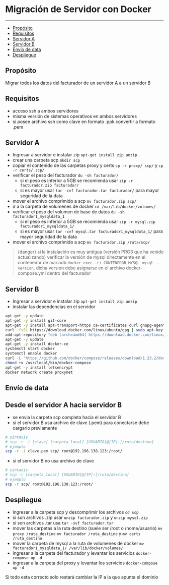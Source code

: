 # Migración de Servidor con Docker

---

- [Propósito](#section-1)
- [Requisitos](#section-2)
- [Servidor A](#section-3)
- [Servidor B](#section-4)
- [Envío de data](#section-5)
- [Despliegue](#section-6)

<a name="section-1"></a>
## Propósito

Migrar todos los datos del facturador de un servidor A a un servidor B

<a name="section-2"></a>
## Requisitos

- acceso ssh a ambos servidores
- misma versión de sistemas operativos en ambos servidores
- si posee archivo ssh como clave en formato .ppk convertir a formato .pem


<a name="section-3"></a>
## Servidor A

* Ingresar a servidor e instalar zip `apt-get install zip unzip`
* crear una carpeta scp `mkdir scp`
* copiar el contenido de las carpetas proxy y certs `cp -r proxy/ scp/` y `cp -r certs/ scp/`
* verificar el peso del facturador `du -sh facturador/`
  * si el peso es inferior a 5GB se recomienda usar `zip -r facturador.zip facturador/`
  * si es mayor usar `tar -cvf facturador.tar facturador/` para mayor seguridad de la data
* mover el archivo comprimido a scp `mv facturador.zip scp/`
* ir a la carpeta de volumenes de docker `cd /var/lib/docker/volumes/`
* verificar el peso del volumen de base de datos `du -sh facturador1_mysqldata_1`
  * si el peso es inferior a 5GB se recomienda usar `zip -r mysql.zip facturador1_mysqldata_1/`
  * si es mayor usar `tar -cvf mysql.tar facturador1_mysqldata_1/` para mayor seguridad de la data
* mover el archivo comprimido a scp `mv facturador.zip /ruta/scp/`


> {danger} si la instalación es muy antigua (versión PRO3 que ha venido actualizando) verificar la versión de mysql directamente en el contenedor de mariadb `docker exec -ti CONTENEDOR_MYSQL mysql --version`, dicha version debe asignarse en el archivo docker-compose.yml dentro del facturador


<a name="section-4"></a>
## Servidor B

* Ingresar a servidor e instalar zip `apt-get install zip unzip`
* instalar las dependencias en el servidor

```bash
apt-get -y update
apt-get -y install git-core
apt-get -y install apt-transport-https ca-certificates curl gnupg-agent software-properties-common
curl -fsSL https://download.docker.com/linux/ubuntu/gpg | sudo apt-key add -
add-apt-repository "deb [arch=amd64] https://download.docker.com/linux/ubuntu $(lsb_release -cs) stable"
apt-get -y update
apt-get -y install docker-ce
systemctl start docker
systemctl enable docker
curl -L "https://github.com/docker/compose/releases/download/1.23.2/docker-compose-$(uname -s)-$(uname -m)" -o /usr/local/bin/docker-compose
chmod +x /usr/local/bin/docker-compose
apt-get -y install letsencrypt
docker network create proxynet

```


<a name="section-5"></a>
## Envío de data

## Desde el servidor A hacia servidor B

* se envia la carpeta scp completa hacia el servidor B
* si el servidor B usa archivo de clave (.pem) para conectarse debe cargarlo previamente

```bash
# sintaxis
# scp -r -i [clave] [carpeta_local] [USUARIO]@[IP]:[/ruta/destino]
# ejemplo
scp -r -i clave.pem scp/ root@192.196.138.123:/root/

```

* si el servidor B no usa archivo de clave

```bash
# sintaxis
# scp -r [carpeta_local] [USUARIO]@[IP]:[/ruta/destino]
# ejemplo
scp -r scp/ root@192.196.138.123:/root/

```

<a name="section-6"></a>
## Despliegue

* ingresar a la carpeta scp y descomprimir los archivos `cd scp`
* si son archivos .zip usar `unzip facturador.zip` y `unzip mysql.zip`
* si son archivos .tar usa `tar -xvf facturador.tar`
* mover las carpetas a la ruta destino (suele ser /root o /home/usuario) `mv proxy /ruta_destino` `mv facturador /ruta_destino` y `mv certs /ruta_destino`
* mover la carpeta de mysql a la ruta de volumenes de docker `mv facturador1_mysqldata_1/ /var/lib/docker/volumes/`
* ingresar a la carpeta del facturador y levantar los servicios `docker-compose up -d`
* ingresar a la carpeta del proxy y levantar los servicios `docker-compose up -d`

Si todo esta correcto solo restará cambiar la IP a la que apunta el dominio

